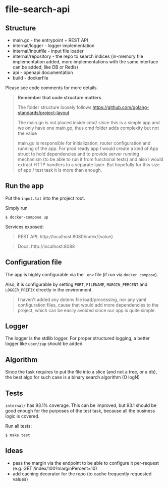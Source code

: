 # file-search-api

## Structure

- main.go - the entrypoint + REST API
- internal/logger - logger implementation
- internal/inputfile - input file loader
- internal/repository - the repo to search indices (in-memory file implementation added, more implementations with the same interface can be added, like DB or Redis)
- api - openapi documentation
- build - dockerfile

Please see code comments for more details.

> **Remember that code structure matters**
> 
> The folder structure loosely follows https://github.com/golang-standards/project-layout 
>
> The main.go is not placed inside cmd/ since this is a simple app and we only have one main.go, thus cmd folder adds complexity but not the value
> 
> main.go is responsible for initialization, router configuration and running of the app. For prod ready app I would
> create a kind of App struct to hold dependencies and to provide server running mechanism (to be able to run it from functional tests)
> and also I would extract HTTP handlers to a separate layer. But hopefully for this size of app / test task it is more than enough.

## Run the app

Put the `input.txt` into the project root.

Simply run
```shell
$ docker-compose up
```

Services exposed:

> REST API: http://localhost:8080/index/{value}

> Docs: http://localhost:8088

## Configuration file

The app is highly configurable via the `.env` file (if run via `docker compose`).

Also, it is configurable by setting `PORT`, `FILENAME`, `MARGIN_PERCENT` and `LOGGER_PREFIX` directly in the environment.

> I haven't added any dotenv file load/processing, nor any yaml configuration files, cause that would add more dependencies to the project,
> which can be easily avoided since our app is quite simple.

## Logger

The logger is the stdlib logger. For proper structured logging, a better logger like `uber/zap` should be added.

## Algorithm

Since the task requires to put the file into a slice (and not a tree, or a db), the best algo for such case is a binary search algorithm (O logN)

## Tests

`internal/` has 93.1% coverage. This can be improved, but 93.1 should be good enough for the purposes of the test task, because all the business logic is covered.

Run all tests:
```shell
$ make test
```

## Ideas

- pass the margin via the endpoint to be able to configure it per-request (e.g. GET /index/100?marginPercent=10)
- add caching decorator for the repo (to cache frequently requested values)
